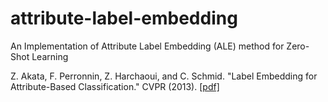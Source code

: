 # attribute-label-embedding
An Implementation of Attribute Label Embedding (ALE) method for Zero-Shot Learning
   
Z. Akata, F. Perronnin, Z. Harchaoui, and C. Schmid. "Label Embedding for Attribute-Based Classification." CVPR (2013). [[pdf]](https://www.cv-foundation.org/openaccess/content_cvpr_2013/papers/Akata_Label-Embedding_for_Attribute-Based_2013_CVPR_paper.pdf)
